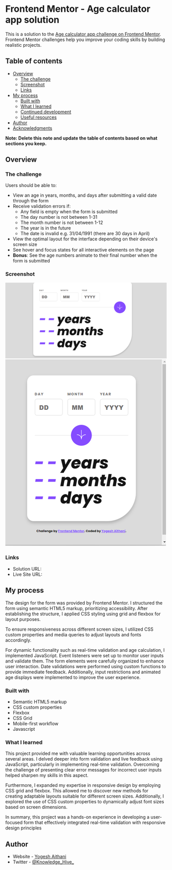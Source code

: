 # Frontend Mentor - Age calculator app solution

This is a solution to the [Age calculator app challenge on Frontend Mentor](https://www.frontendmentor.io/challenges/age-calculator-app-dF9DFFpj-Q). Frontend Mentor challenges help you improve your coding skills by building realistic projects. 

## Table of contents

- [Overview](#overview)
  - [The challenge](#the-challenge)
  - [Screenshot](#screenshot)
  - [Links](#links)
- [My process](#my-process)
  - [Built with](#built-with)
  - [What I learned](#what-i-learned)
  - [Continued development](#continued-development)
  - [Useful resources](#useful-resources)
- [Author](#author)
- [Acknowledgments](#acknowledgments)

**Note: Delete this note and update the table of contents based on what sections you keep.**

## Overview

### The challenge

Users should be able to:

- View an age in years, months, and days after submitting a valid date through the form
- Receive validation errors if:
  - Any field is empty when the form is submitted
  - The day number is not between 1-31
  - The month number is not between 1-12
  - The year is in the future
  - The date is invalid e.g. 31/04/1991 (there are 30 days in April)
- View the optimal layout for the interface depending on their device's screen size
- See hover and focus states for all interactive elements on the page
- **Bonus**: See the age numbers animate to their final number when the form is submitted

### Screenshot

![](./desktop.png)
![](./mobile.png)







### Links

- Solution URL: [](https://github.com/yogi04-ait/AGE-CALCULATOR-APP-MAIN)
- Live Site URL: [](https://your-live-site-url.com)

## My process
The design for the form was provided by Frontend Mentor. I structured the form using semantic HTML5 markup, prioritizing accessibility. After establishing the structure, I applied CSS styling using grid and flexbox for layout purposes.

To ensure responsiveness across different screen sizes, I utilized CSS custom properties and media queries to adjust layouts and fonts accordingly.

For dynamic functionality such as real-time validation and age calculation, I implemented JavaScript. Event listeners were set up to monitor user inputs and validate them. The form elements were carefully organized to enhance user interaction. Date validations were performed using custom functions to provide immediate feedback. Additionally, input restrictions and animated age displays were implemented to improve the user experience.

### Built with

- Semantic HTML5 markup
- CSS custom properties
- Flexbox
- CSS Grid
- Mobile-first workflow
- Javascript


### What I learned

This project provided me with valuable learning opportunities across several areas. I delved deeper into form validation and live feedback using JavaScript, particularly in implementing real-time validation. Overcoming the challenge of presenting clear error messages for incorrect user inputs helped sharpen my skills in this aspect.

Furthermore, I expanded my expertise in responsive design by employing CSS grid and flexbox. This allowed me to discover new methods for creating adaptable layouts suitable for different screen sizes. Additionally, I explored the use of CSS custom properties to dynamically adjust font sizes based on screen dimensions.

In summary, this project was a hands-on experience in developing a user-focused form that effectively integrated real-time validation with responsive design principles


## Author

- Website - [Yogesh Aithani](https://aithani-yogesh.netlify.app/)
- Twitter - [@Knowledge_Hive_](https://www.twitter.com/Knowledge_Hive_)


